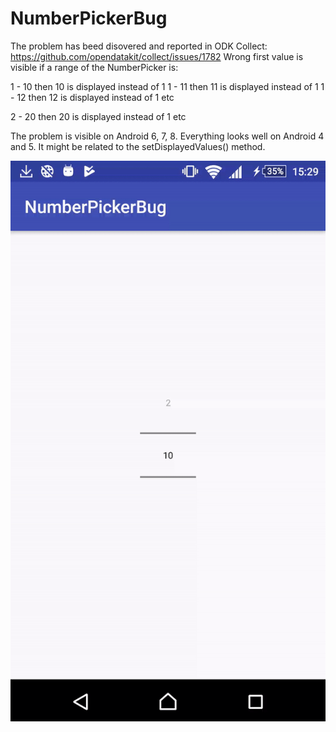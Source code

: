 # NumberPickerBug

The problem has beed disovered and reported in ODK Collect: https://github.com/opendatakit/collect/issues/1782
Wrong first value is visible if a range of the NumberPicker is:

1 - 10 then 10 is displayed instead of 1
1 - 11 then 11 is displayed instead of 1
1 - 12 then 12 is displayed instead of 1 etc

2 - 20 then 20 is displayed instead of 1 etc

The problem is visible on Android 6, 7, 8. Everything looks well on Android 4 and 5. It might be related to the setDisplayedValues() method.

![Alt Text](https://github.com/grzesiek2010/NumberPickerBug/blob/master/docs/numberPickerBug.gif)

